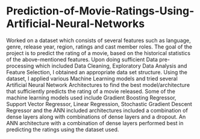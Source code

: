 # Prediction-of-Movie-Ratings-Using-Artificial-Neural-Networks

Worked on a dataset which consists of
several features such as language, genre, release year, region,
ratings and cast member roles. The goal of the project is to
predict the rating of a movie, based on the historical statistics
of the above-mentioned features. Upon doing sufficient Data
pre-processing which included Data Cleaning, Exploratory
Data Analysis and Feature Selection, I obtained an
appropriate data set structure. Using the dataset, I applied
various Machine Learning models and tried several Artificial
Neural Network Architectures to find the best
model/architecture that sufficiently predicts the rating of a
movie released. Some of the machine learning models used
include Gradient Boosting Regressor, Support Vector
Regressor, Linear Regression, Stochastic Gradient Descent
Regressor and the ANN included architectures included a
combination of dense layers along with combinations of dense
layers and a dropout. An ANN architecture with a
combination of dense layers performed best in predicting the
ratings using the dataset used.
